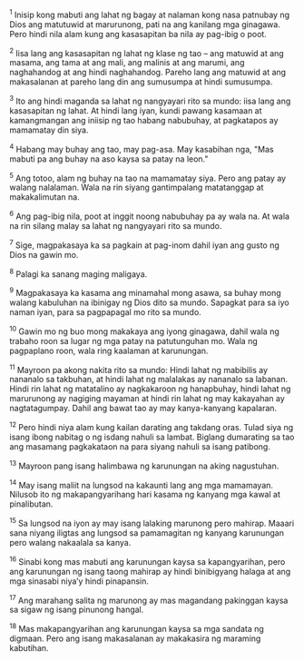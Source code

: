 <sup>1</sup>
Inisip kong mabuti ang lahat ng bagay at nalaman kong nasa patnubay ng Dios ang matutuwid at marurunong, pati na ang kanilang mga ginagawa. Pero hindi nila alam kung ang kasasapitan ba nila ay pag-ibig o poot. 

<sup>2</sup>
Iisa lang ang kasasapitan ng lahat ng klase ng tao – ang matuwid at ang masama, ang tama at ang mali, ang malinis at ang marumi, ang naghahandog at ang hindi naghahandog. Pareho lang ang matuwid at ang makasalanan at pareho lang din ang sumusumpa at hindi sumusumpa. 

<sup>3</sup>
Ito ang hindi maganda sa lahat ng nangyayari rito sa mundo: iisa lang ang kasasapitan ng lahat. At hindi lang iyan, kundi pawang kasamaan at kamangmangan ang iniisip ng tao habang nabubuhay, at pagkatapos ay mamamatay din siya. 

<sup>4</sup>
Habang may buhay ang tao, may pag-asa. May kasabihan nga, "Mas mabuti pa ang buhay na aso kaysa sa patay na leon." 

<sup>5</sup>
Ang totoo, alam ng buhay na tao na mamamatay siya. Pero ang patay ay walang nalalaman. Wala na rin siyang gantimpalang matatanggap at makakalimutan na. 

<sup>6</sup>
Ang pag-ibig nila, poot at inggit noong nabubuhay pa ay wala na. At wala na rin silang malay sa lahat ng nangyayari rito sa mundo. 

<sup>7</sup>
Sige, magpakasaya ka sa pagkain at pag-inom dahil iyan ang gusto ng Dios na gawin mo. 

<sup>8</sup>
Palagi ka sanang maging maligaya. 

<sup>9</sup>
Magpakasaya ka kasama ang minamahal mong asawa, sa buhay mong walang kabuluhan na ibinigay ng Dios dito sa mundo. Sapagkat para sa iyo naman iyan, para sa pagpapagal mo rito sa mundo. 

<sup>10</sup>
Gawin mo ng buo mong makakaya ang iyong ginagawa, dahil wala ng trabaho roon sa lugar ng mga patay na patutunguhan mo. Wala ng pagpaplano roon, wala ring kaalaman at karunungan. 

<sup>11</sup>
Mayroon pa akong nakita rito sa mundo: Hindi lahat ng mabibilis ay nananalo sa takbuhan, at hindi lahat ng malalakas ay nananalo sa labanan. Hindi rin lahat ng matatalino ay nagkakaroon ng hanapbuhay, hindi lahat ng marurunong ay nagiging mayaman at hindi rin lahat ng may kakayahan ay nagtatagumpay. Dahil ang bawat tao ay may kanya-kanyang kapalaran. 

<sup>12</sup>
Pero hindi niya alam kung kailan darating ang takdang oras. Tulad siya ng isang ibong nabitag o ng isdang nahuli sa lambat. Biglang dumarating sa tao ang masamang pagkakataon na para siyang nahuli sa isang patibong.

<sup>13</sup>
Mayroon pang isang halimbawa ng karunungan na aking nagustuhan. 

<sup>14</sup>
May isang maliit na lungsod na kakaunti lang ang mga mamamayan. Nilusob ito ng makapangyarihang hari kasama ng kanyang mga kawal at pinalibutan. 

<sup>15</sup>
Sa lungsod na iyon ay may isang lalaking marunong pero mahirap. Maaari sana niyang iligtas ang lungsod sa pamamagitan ng kanyang karunungan pero walang nakaalala sa kanya. 

<sup>16</sup>
Sinabi kong mas mabuti ang karunungan kaysa sa kapangyarihan, pero ang karunungan ng isang taong mahirap ay hindi binibigyang halaga at ang mga sinasabi niyaʼy hindi pinapansin. 

<sup>17</sup>
Ang marahang salita ng marunong ay mas magandang pakinggan kaysa sa sigaw ng isang pinunong hangal. 

<sup>18</sup>
Mas makapangyarihan ang karunungan kaysa sa mga sandata ng digmaan. Pero ang isang makasalanan ay makakasira ng maraming kabutihan.